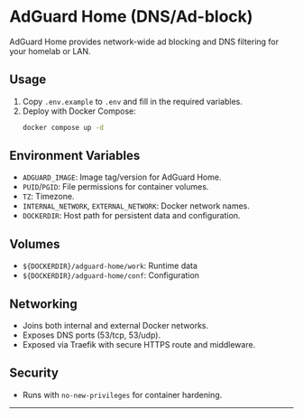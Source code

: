 # AdGuard Home (DNS/Ad-block)

AdGuard Home provides network-wide ad blocking and DNS filtering for your homelab or LAN.

## Usage
1. Copy `.env.example` to `.env` and fill in the required variables.
2. Deploy with Docker Compose:
   ```sh
   docker compose up -d
   ```

## Environment Variables
- `ADGUARD_IMAGE`: Image tag/version for AdGuard Home.
- `PUID`/`PGID`: File permissions for container volumes.
- `TZ`: Timezone.
- `INTERNAL_NETWORK`, `EXTERNAL_NETWORK`: Docker network names.
- `DOCKERDIR`: Host path for persistent data and configuration.

## Volumes
- `${DOCKERDIR}/adguard-home/work`: Runtime data
- `${DOCKERDIR}/adguard-home/conf`: Configuration

## Networking
- Joins both internal and external Docker networks.
- Exposes DNS ports (53/tcp, 53/udp).
- Exposed via Traefik with secure HTTPS route and middleware.

## Security
- Runs with `no-new-privileges` for container hardening.

---
